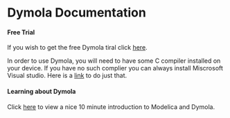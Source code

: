 # Dymola Documentation

#### Free Trial 

If you wish to get the free Dymola tiral click [here](https://www.3ds.com/products-services/catia/products/dymola/trial-version/).

In order to use Dymola, you will need to have some C compiler installed on your device. If you have no such complier you can always install Miscrosoft Visual studio. Here is a [link](https://visualstudio.microsoft.com/vs/features/cplusplus/) to do just that.

#### Learning about Dymola 

Click [here](https://www.youtube.com/watch?v=39F___xyI0k) to view a nice 10 minute introduction to Modelica and Dymola.
